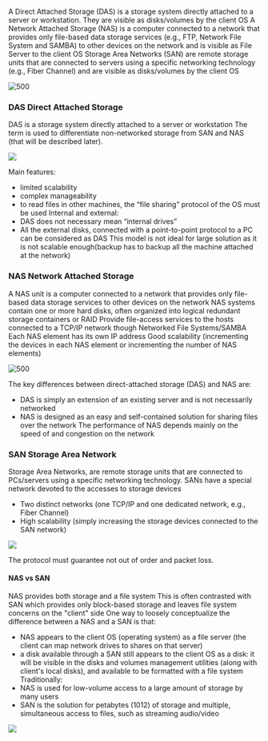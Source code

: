 A Direct Attached Storage (DAS) is a storage system directly attached to a server or workstation. They are visible as disks/volumes by the client OS
A Network Attached Storage (NAS) is a computer connected to a network that provides only file-based data storage services (e.g., FTP, Network File System and SAMBA) to other devices on the network and is visible as File Server to the client OS
Storage Area Networks (SAN) are remote storage units that are connected to servers using a specific networking technology (e.g., Fiber Channel) and are visible as disks/volumes by the client OS

![500](https://i.imgur.com/449lr4s.png)

### DAS Direct Attached Storage
DAS is a storage system directly attached to a server or workstation
The term is used to differentiate non-networked storage from SAN and NAS (that will be described later). 

![](https://i.imgur.com/TTCR9W6.png)

Main features: 
- limited scalability
- complex manageability
- to read files in other machines, the “file sharing” protocol of the OS must be used
Internal and external:
- DAS does not necessary mean “internal drives”
- All the external disks, connected with a point-to-point protocol to a PC can be considered as DAS
This model is not ideal for large solution as it is not scalable enough(backup has to backup all the machine attached at the network)
### NAS Network Attached Storage
A NAS unit is a computer connected to a network that provides only file-based data storage services to other devices on the network
NAS systems contain one or more hard disks, often organized into logical redundant storage containers or RAID
Provide file-access services to the hosts connected to a TCP/IP network though Networked File Systems/SAMBA
Each NAS element has its own IP address
Good scalability (incrementing the devices in each NAS element or incrementing the number of NAS elements)

![500](https://i.imgur.com/bdI9Bx3.png)

The key differences between direct-attached storage (DAS) and NAS are:
- DAS is simply an extension of an existing server and is not necessarily networked
- NAS is designed as an easy and self-contained solution for sharing files over the network
The performance of NAS depends mainly on the speed of and congestion on the network
### SAN Storage Area Network
Storage Area Networks, are remote storage units that are connected to PCs/servers using a specific networking technology.
SANs have a special network devoted to the accesses to storage devices 
- Two distinct networks (one TCP/IP and one dedicated network, e.g., Fiber Channel)
- High scalability (simply increasing the storage devices connected to the SAN network)

![](https://i.imgur.com/EK8CmM5.png)

The protocol must guarantee not out of order and packet loss.
#### NAS vs SAN
NAS provides both storage and a file system
This is often contrasted with SAN which provides only block-based storage and leaves file system concerns on the "client" side 
One way to loosely conceptualize the difference between a NAS and a SAN is that: 
- NAS appears to the client OS (operating system) as a file server (the client can map network drives to shares on that server)
- a disk available through a SAN still appears to the client OS as a disk: it will be visible in the disks and volumes management utilities (along with client's local disks), and available to be formatted with a file system
Traditionally:
- NAS is used for low-volume access to a large amount of storage by many users 
- SAN is the solution for petabytes (1012) of storage and multiple, simultaneous access to files, such as streaming audio/video

![](https://i.imgur.com/dcyuYdP.png)

